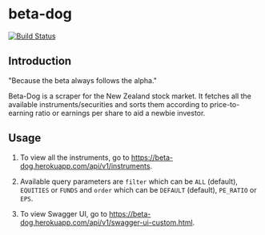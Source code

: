 # beta-dog

[![Build Status](https://travis-ci.org/rvbabilonia/beta-dog.svg)](https://travis-ci.org/rvbabilonia/beta-dog)

## Introduction

"Because the beta always follows the alpha."

Beta-Dog is a scraper for the New Zealand stock market. It fetches all the available instruments/securities and
sorts them according to price-to-earning ratio or earnings per share to aid a newbie investor.

## Usage

1. To view all the instruments, go to https://beta-dog.herokuapp.com/api/v1/instruments.

2. Available query parameters are `filter` which can be `ALL` (default), `EQUITIES` or `FUNDS` and `order` which can be
`DEFAULT` (default), `PE_RATIO` or `EPS`.

3. To view Swagger UI, go to https://beta-dog.herokuapp.com/api/v1/swagger-ui-custom.html.
